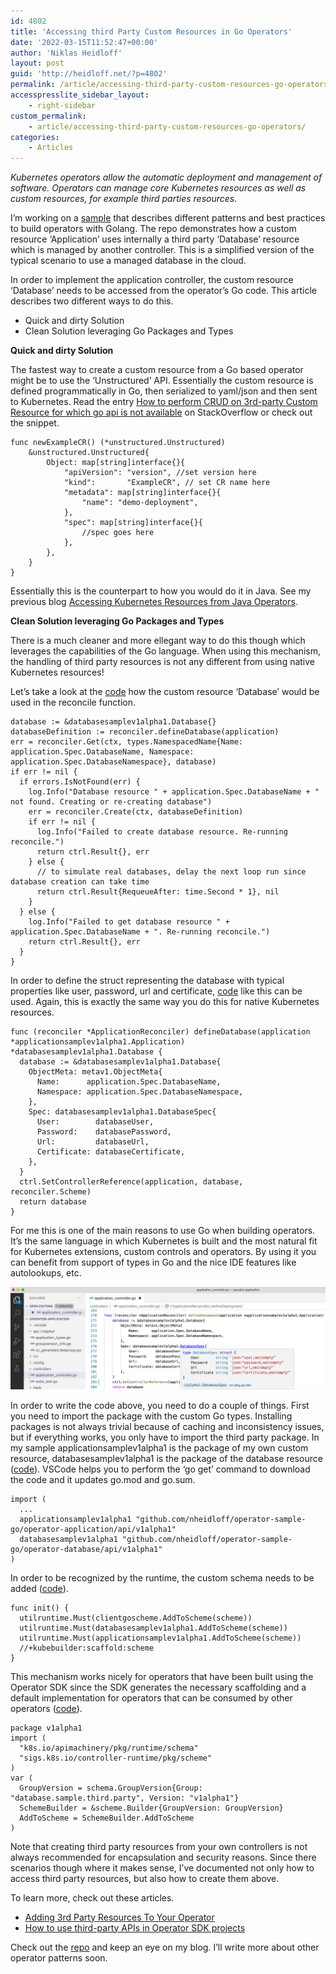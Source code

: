 ```yaml
---
id: 4802
title: 'Accessing third Party Custom Resources in Go Operators'
date: '2022-03-15T11:52:47+00:00'
author: 'Niklas Heidloff'
layout: post
guid: 'http://heidloff.net/?p=4802'
permalink: /article/accessing-third-party-custom-resources-go-operators/
accesspresslite_sidebar_layout:
    - right-sidebar
custom_permalink:
    - article/accessing-third-party-custom-resources-go-operators/
categories:
    - Articles
---
```


*Kubernetes operators allow the automatic deployment and management of software. Operators can manage core Kubernetes resources as well as custom resources, for example third parties resources.*

I’m working on a [sample](https://github.com/nheidloff/operator-sample-go) that describes different patterns and best practices to build operators with Golang. The repo demonstrates how a custom resource ‘Application’ uses internally a third party ‘Database’ resource which is managed by another controller. This is a simplified version of the typical scenario to use a managed database in the cloud.

In order to implement the application controller, the custom resource ‘Database’ needs to be accessed from the operator’s Go code. This article describes two different ways to do this.

- Quick and dirty Solution
- Clean Solution leveraging Go Packages and Types

**Quick and dirty Solution**

The fastest way to create a custom resource from a Go based operator might be to use the ‘Unstructured’ API. Essentially the custom resource is defined programmatically in Go, then serialized to yaml/json and then sent to Kubernetes. Read the entry [How to perform CRUD on 3rd-party Custom Resource for which go api is not available](https://stackoverflow.com/questions/65074930/how-to-perform-crud-on-3rd-party-custom-resource-for-which-go-api-is-not-availab) on StackOverflow or check out the snippet.

```
func newExampleCR() (*unstructured.Unstructured)
    &unstructured.Unstructured{
        Object: map[string]interface{}{
            "apiVersion": "version", //set version here
            "kind":       "ExampleCR", // set CR name here
            "metadata": map[string]interface{}{
                "name": "demo-deployment",
            },
            "spec": map[string]interface{}{
                //spec goes here
            },
        },
    }
}
```

Essentially this is the counterpart to how you would do it in Java. See my previous blog [Accessing Kubernetes Resources from Java Operators](http://heidloff.net/article/accessing-kubernetes-resources-from-java-operators).

**Clean Solution leveraging Go Packages and Types**

There is a much cleaner and more ellegant way to do this though which leverages the capabilities of the Go language. When using this mechanism, the handling of third party resources is not any different from using native Kubernetes resources!

Let’s take a look at the [code](https://github.com/nheidloff/operator-sample-go/blob/aa9fd15605a54f712e1233423236bd152940f238/operator-application/controllers/application_controller.go#L117) how the custom resource ‘Database’ would be used in the reconcile function.

```
database := &databasesamplev1alpha1.Database{}
databaseDefinition := reconciler.defineDatabase(application)
err = reconciler.Get(ctx, types.NamespacedName{Name: application.Spec.DatabaseName, Namespace: application.Spec.DatabaseNamespace}, database)
if err != nil {
  if errors.IsNotFound(err) {
    log.Info("Database resource " + application.Spec.DatabaseName + " not found. Creating or re-creating database")
    err = reconciler.Create(ctx, databaseDefinition)
    if err != nil {
      log.Info("Failed to create database resource. Re-running reconcile.")
      return ctrl.Result{}, err
    } else {
      // to simulate real databases, delay the next loop run since database creation can take time
      return ctrl.Result{RequeueAfter: time.Second * 1}, nil 
    }
  } else {
    log.Info("Failed to get database resource " + application.Spec.DatabaseName + ". Re-running reconcile.")
    return ctrl.Result{}, err
  }
}
```

In order to define the struct representing the database with typical properties like user, password, url and certificate, [code](https://github.com/nheidloff/operator-sample-go/blob/aa9fd15605a54f712e1233423236bd152940f238/operator-application/controllers/application_controller.go#L270) like this can be used. Again, this is exactly the same way you do this for native Kubernetes resources.

```
func (reconciler *ApplicationReconciler) defineDatabase(application *applicationsamplev1alpha1.Application) *databasesamplev1alpha1.Database {
  database := &databasesamplev1alpha1.Database{
    ObjectMeta: metav1.ObjectMeta{
      Name:      application.Spec.DatabaseName,
      Namespace: application.Spec.DatabaseNamespace,
    },
    Spec: databasesamplev1alpha1.DatabaseSpec{
      User:        databaseUser,
      Password:    databasePassword,
      Url:         databaseUrl,
      Certificate: databaseCertificate,
    },
  }
  ctrl.SetControllerReference(application, database, reconciler.Scheme)
  return database
}
```

For me this is one of the main reasons to use Go when building operators. It’s the same language in which Kubernetes is built and the most natural fit for Kubernetes extensions, custom controls and operators. By using it you can benefit from support of types in Go and the nice IDE features like autolookups, etc.

![image](/assets/img/2022/03/Screenshot-2022-03-11-at-12.29.00.png)

In order to write the code above, you need to do a couple of things. First you need to import the package with the custom Go types. Installing packages is not always trivial because of caching and inconsistency issues, but if everything works, you only have to import the third party package. In my sample applicationsamplev1alpha1 is the package of my own custom resource, databasesamplev1alpha1 is the package of the database resource ([code](https://github.com/nheidloff/operator-sample-go/blob/aa9fd15605a54f712e1233423236bd152940f238/operator-application/controllers/application_controller.go#L26)). VSCode helps you to perform the ‘go get’ command to download the code and it updates go.mod and go.sum.

```
import (
  ...
  applicationsamplev1alpha1 "github.com/nheidloff/operator-sample-go/operator-application/api/v1alpha1"
  databasesamplev1alpha1 "github.com/nheidloff/operator-sample-go/operator-database/api/v1alpha1"
)
```

In order to be recognized by the runtime, the custom schema needs to be added ([code](https://github.com/nheidloff/operator-sample-go/blob/aa9fd15605a54f712e1233423236bd152940f238/operator-application/main.go#L31)).

```
func init() {
  utilruntime.Must(clientgoscheme.AddToScheme(scheme))
  utilruntime.Must(databasesamplev1alpha1.AddToScheme(scheme))
  utilruntime.Must(applicationsamplev1alpha1.AddToScheme(scheme))
  //+kubebuilder:scaffold:scheme
}
```

This mechanism works nicely for operators that have been built using the Operator SDK since the SDK generates the necessary scaffolding and a default implementation for operators that can be consumed by other operators ([code](https://github.com/nheidloff/operator-sample-go/blob/aa9fd15605a54f712e1233423236bd152940f238/operator-database/api/v1alpha1/groupversion_info.go)).

```
package v1alpha1
import (
  "k8s.io/apimachinery/pkg/runtime/schema"
  "sigs.k8s.io/controller-runtime/pkg/scheme"
)
var (
  GroupVersion = schema.GroupVersion{Group: "database.sample.third.party", Version: "v1alpha1"}
  SchemeBuilder = &scheme.Builder{GroupVersion: GroupVersion}
  AddToScheme = SchemeBuilder.AddToScheme
)
```

Note that creating third party resources from your own controllers is not always recommended for encapsulation and security reasons. Since there scenarios though where it makes sense, I’ve documented not only how to access third party resources, but also how to create them above.

To learn more, check out these articles.

- [Adding 3rd Party Resources To Your Operator](https://sdk.operatorframework.io/docs/building-operators/golang/advanced-topics/#adding-3rd-party-resources-to-your-operator)
- [How to use third-party APIs in Operator SDK projects](https://developers.redhat.com/blog/2020/02/04/how-to-use-third-party-apis-in-operator-sdk-projects)

Check out the [repo](https://github.com/nheidloff/operator-sample-go) and keep an eye on my blog. I’ll write more about other operator patterns soon.